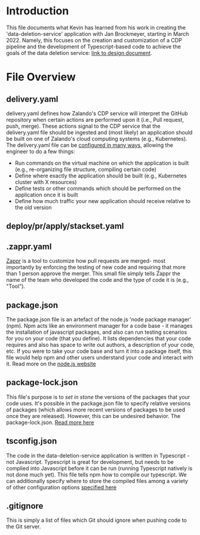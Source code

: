 # Introduction
This file documents what Kevin has learned from his work in creating the 'data-deletion-service' application with Jan Brockmeyer, starting in March 2022. Namely, this focuses on the creation and customization of a CDP pipeline and the development of Typescript-based code to achieve the goals of the data deletion service: [link to design document](https://docs.google.com/document/d/1iLrPFGJdlAsoBn5KiBffxRESV8DA4WvPY0B4zRxEGtg/edit#).

# File Overview
## delivery.yaml
delivery.yaml defines how Zalando's CDP service will interpret the GitHub repository when certain actions are performed upon it (i.e., Pull request, push, merge). These actions signal to the CDP service that the delivery.yaml file should be ingested and (most likely) an application should be built on one of Zalando's cloud computing systems (e.g., Kubernetes).
The delivery.yaml file can be [configured in many ways](https://sunrise.zalando.net/docs/default/Component/cloud/reference/delivery.yaml/), allowing the engineer to do a few things:
* Run commands on the virtual machine on which the application is built (e.g., re-organizing file structure, compiling certain code)
* Define where exactly the application should be built (e.g., Kubernetes cluster with X resources)
* Define tests or other commands which should be performed on the application once it is built
* Define how much traffic your new application should receive relative to the old version

## deploy/pr/apply/stackset.yaml

## .zappr.yaml
[Zappr](https://zappr.opensource.zalan.do/login) is a tool to customize how pull requests are merged- most importantly by enforcing the testing of new code and requiring that more than 1 person approve the merger. This small file simply tells Zappr the name of the team who developed the code and the type of code it is (e.g., "Tool").

## package.json
The package.json file is an artefact of the node.js 'node package manager' (npm). Npm acts like an environment manager for a code base - it manages the installation of javascript packages, and also can run testing scenarios for you on your code (that you define). It lists dependencies that your code requires and also has space to write out authors, a description of your code, etc. If you were to take your code base and turn it into a package itself, this file would help npm and other users understand your code and interact with it. Read more on the [node.js website](https://nodejs.dev/learn/the-package-json-guide)

## package-lock.json
This file's purpose is to *set in stone* the versions of the packages that your code uses. It's possible in the package.json file to specify relative versions of packages (which allows more recent versions of packages to be used once they are released). However, this can be undesired behavior. The package-lock.json. [Read more here](https://nodejs.dev/learn/the-package-lock-json-file)

## tsconfig.json
The code in the data-deletion-service application is written in Typescript - not Javascript. Typescript is great for development, but needs to be complied into Javascript before it can be run (running Typescript natively is not done much yet). This file tells npm how to compile our typescript. We can additionally specify where to store the compiled files among a variety of other configuration options [specified here](https://www.typescriptlang.org/tsconfig#Project_Files_0)

## .gitignore
This is simply a list of files which Git should ignore when pushing code to the Git server.